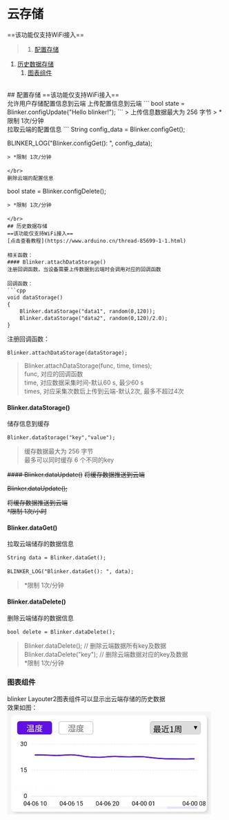 # 云存储  
==该功能仅支持WiFi接入==  
>1. [配置存储](#配置存储 "配置存储")
1. [历史数据存储](#历史数据存储 "历史数据存储")
	1. [图表组件](#图表组件 "图表组件")


</br>
## 配置存储  
==该功能仅支持WiFi接入==  
</br>
允许用户存储配置信息到云端  
上传配置信息到云端
```
bool state = Blinker.configUpdate("Hello blinker!");
```
> 上传信息数据最大为 256 字节  
> *限制 1次/分钟  

<br>
拉取云端的配置信息
```
String config_data = Blinker.configGet();

BLINKER_LOG("Blinker.configGet(): ", config_data);
```
> *限制 1次/分钟  

</br>
删除云端的配置信息
```
bool state = Blinker.configDelete();
```
> *限制 1次/分钟  

</br>
## 历史数据存储  
==该功能仅支持WiFi接入==  
[点击查看教程](https://www.arduino.cn/thread-85699-1-1.html)

相关函数：  
#### Blinker.attachDataStorage()
注册回调函数，当设备需要上传数据到云端时会调用对应的回调函数  

回调函数：
```cpp
void dataStorage()
{
    Blinker.dataStorage("data1", random(0,120));
    Blinker.dataStorage("data2", random(0,120)/2.0);
}
```
注册回调函数：
```
Blinker.attachDataStorage(dataStorage);
```
> Blinker.attachDataStorage(func, time, times);  
> func, 对应的回调函数  
> time, 对应数据采集时间-默认60 s, 最少60 s  
> times, 对应采集次数后上传到云端-默认2次, 最多不超过4次  

#### Blinker.dataStorage()
储存信息到缓存
```
Blinker.dataStorage("key","value");
```
> 缓存数据最大为 256 字节  
> 最多可以同时缓存 6 个不同的key  

~~#### Blinker.dataUpdate()~~
~~将缓存数据推送到云端~~
<!-- ``` -->
~~Blinker.dataUpdate();~~
<!-- ``` -->
~~将缓存数据推送到云端~~    
~~*限制 1次/小时~~  

#### Blinker.dataGet()
拉取云端储存的数据信息
```
String data = Blinker.dataGet();

BLINKER_LOG("Blinker.dataGet(): ", data);
```
> *限制 1次/分钟  

#### Blinker.dataDelete()
删除云端储存的数据信息
```
bool delete = Blinker.dataDelete();
```
> Blinker.dataDelete(); // 删除云端数据所有key及数据  
> Blinker.dataDelete("key"); // 删除云端数据对应的key及数据  
> *限制 1次/分钟  

### 图表组件  
blinker Layouter2图表组件可以显示出云端存储的历史数据  
效果如图：
![](assets/004/04-1555223133000.png)


